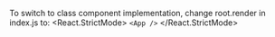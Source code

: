 To switch to class component implementation, change root.render in index.js to:
<React.StrictMode>
    `<App />`
</React.StrictMode>
